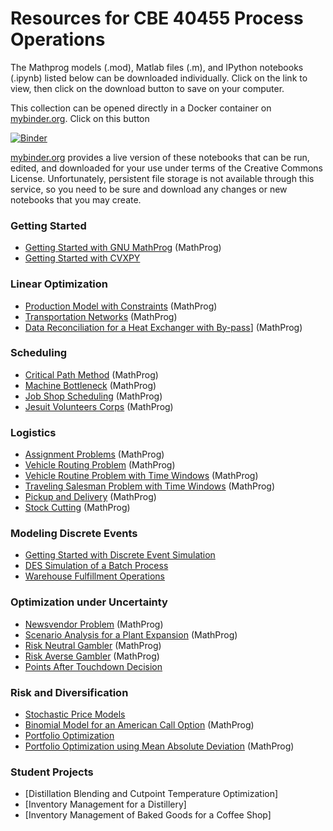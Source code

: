 # Resources for CBE 40455 Process Operations

The Mathprog models (.mod), Matlab files (.m), and IPython notebooks (.ipynb) listed below can be downloaded individually. Click on the link to view, then click on the download button to save on your computer.

This collection can be opened directly in a Docker container on [mybinder.org](http://mybinder.org). Click on this button 

[![Binder](http://mybinder.org/badge.svg)](http://mybinder.org/repo/jckantor/CBE40455)

[mybinder.org](http://mybinder.org) provides a live version of these notebooks that can be run, edited, and downloaded for your use under terms of the Creative Commons License. Unfortunately, persistent file storage is not available through this service, so you need to be sure and download any changes or new notebooks that you may create.


### Getting Started

* [Getting Started with GNU MathProg](https://github.com/jckantor/CBE40455/blob/master/notebooks/Getting%20Started%20with%20GNU%20MathProg.ipynb) (MathProg)
* [Getting Started with CVXPY](https://github.com/jckantor/CBE40455/notebooks/Getting%20Started%20with%20CVXPY.ipynb)

### Linear Optimization

* [Production Model with Constraints](https://github.com/jckantor/CBE40455/blob/master/notebooks/Production%20Models%20with%20Constraints.ipynb) (MathProg)
* [Transportation Networks](https://github.com/jckantor/CBE40455/blob/master/notebooks/Transportation%20Networks.ipynb) (MathProg)
* [Data Reconciliation for a Heat Exchanger with By-pass](https://github.com/jckantor/CBE40455/blob/master/notebooks/Data%20Reconciliation.ipynb)] (MathProg)

### Scheduling

* [Critical Path Method](https://github.com/jckantor/CBE40455/blob/master/notebooks/Critical%20Path%20Method.ipynb) (MathProg)
* [Machine Bottleneck](https://github.com/jckantor/CBE40455/blob/master/notebooks/Machine%20Bottleneck.ipynb) (MathProg)
* [Job Shop Scheduling](https://github.com/jckantor/CBE40455/blob/master/notebooks/Job%20Shop%20Scheduling.ipynb) (MathProg)
* [Jesuit Volunteers Corps](https://github.com/jckantor/CBE40455/blob/master/notebooks/Jesuit%20Volunteer%20Corps.ipynb) (MathProg)

### Logistics

* [Assignment Problems](https://github.com/jckantor/CBE40455/blob/master/notebooks/Assignment%20Problems.ipynb) (MathProg)
* [Vehicle Routing Problem](https://github.com/jckantor/CBE40455/blob/master/notebooks/Vehicle%20Routing.ipynb) (MathProg)
* [Vehicle Routine Problem with Time Windows](https://github.com/jckantor/CBE40455/blob/master/notebooks/Vehicle%20Routine%20with%20Time%20Windows.ipynb) (MathProg)
* [Traveling Salesman Problem with Time Windows](https://github.com/jckantor/CBE40455/blob/master/notebooks/Traveling%20Salesman%20Problem%20with%20Time%20Windows.ipynb) (MathProg)
* [Pickup and Delivery](https://github.com/jckantor/CBE40455/blob/master/notebooks/Pickup%20and%20Delivery%20.ipynb) (MathProg)
* [Stock Cutting](https://github.com/jckantor/CBE40455/blob/master/notebooks/Stock%20Cutting.ipynb) (MathProg)

### Modeling Discrete Events

* [Getting Started with Discrete Event Simulation](https://github.com/jckantor/CBE40455/blob/master/notebooks/Getting%20Started%20with%20Discrete%20Event%20Simulation.ipynb)
* [DES Simulation of a Batch Process](https://github.com/jckantor/CBE40455/blob/master/notebooks/DES%20Simulation%20of%20a%20Batch%20Process.ipynb)
* [Warehouse Fulfillment Operations](https://github.com/jckantor/CBE40455/blob/master/notebooks/Warehouse%20Fulfillment%20Operations.ipynb)

### Optimization under Uncertainty

* [Newsvendor Problem](https://github.com/jckantor/CBE40455/blob/master/notebooks/Newsvendor%20Problem.ipynb) (MathProg)
* [Scenario Analysis for a Plant Expansion](https://github.com/jckantor/CBE40455/blob/master/notebooks/Scenario%20Analysis%20for%20a%20Plant%20Expansion.ipynb) (MathProg)
* [Risk Neutral Gambler](https://github.com/jckantor/CBE40455/blob/master/notebooks/Risk%20Neutral%20Gambler.ipynb) (MathProg)
* [Risk Averse Gambler](https://github.com/jckantor/CBE40455/blob/master/notebooks/Risk%20Averse%20Gambler.ipynb) (MathProg)
* [Points After Touchdown Decision](https://github.com/jckantor/CBE40455/blob/master/notebooks/Points%20after%20Touchdown%20Decision.ipynb)

### Risk and Diversification

* [Stochastic Price Models](https://github.com/jckantor/CBE40455/blob/master/notebooks/Stochastic%20Price%20Models.ipynb)
* [Binomial Model for an American Call Option](https://github.com/jckantor/CBE40455/blob/master/notebooks/Binomial%20Model%20for%20an%20American%20Call%20Option.ipynb) (MathProg)
* [Portfolio Optimization](https://github.com/jckantor/CBE40455/blob/master/notebooks/Portfolio%20Optimization.ipynb)
* [Portfolio Optimization using Mean Absolute Deviation](https://github.com/jckantor/CBE40455/blob/master/notebooks/Portfolio%20Optimization%20using%20Mean%20Absolute%20Deviation.ipynb) (MathProg)

### Student Projects

* [Distillation Blending and Cutpoint Temperature Optimization]
* [Inventory Management for a Distillery]
* [Inventory Management of Baked Goods for a Coffee Shop]

